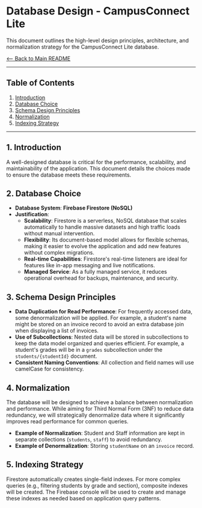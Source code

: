 # Database Design - CampusConnect Lite

This document outlines the high-level design principles, architecture, and normalization strategy for the CampusConnect Lite database.

[<-- Back to Main README](../README.md)

---

## Table of Contents
1.  [Introduction](#1-introduction)
2.  [Database Choice](#2-database-choice)
3.  [Schema Design Principles](#3-schema-design-principles)
4.  [Normalization](#4-normalization)
5.  [Indexing Strategy](#5-indexing-strategy)

---

## 1. Introduction
A well-designed database is critical for the performance, scalability, and maintainability of the application. This document details the choices made to ensure the database meets these requirements.

## 2. Database Choice
- **Database System**: **Firebase Firestore (NoSQL)**
- **Justification**:
    - **Scalability**: Firestore is a serverless, NoSQL database that scales automatically to handle massive datasets and high traffic loads without manual intervention.
    - **Flexibility**: Its document-based model allows for flexible schemas, making it easier to evolve the application and add new features without complex migrations.
    - **Real-time Capabilities**: Firestore's real-time listeners are ideal for features like in-app messaging and live notifications.
    - **Managed Service**: As a fully managed service, it reduces operational overhead for backups, maintenance, and security.

## 3. Schema Design Principles
- **Data Duplication for Read Performance**: For frequently accessed data, some denormalization will be applied. For example, a student's name might be stored on an invoice record to avoid an extra database join when displaying a list of invoices.
- **Use of Subcollections**: Nested data will be stored in subcollections to keep the data model organized and queries efficient. For example, a student's grades will be in a `grades` subcollection under the `students/{studentId}` document.
- **Consistent Naming Conventions**: All collection and field names will use camelCase for consistency.

## 4. Normalization
The database will be designed to achieve a balance between normalization and performance. While aiming for Third Normal Form (3NF) to reduce data redundancy, we will strategically denormalize data where it significantly improves read performance for common queries.

- **Example of Normalization**: Student and Staff information are kept in separate collections (`students`, `staff`) to avoid redundancy.
- **Example of Denormalization**: Storing `studentName` on an `invoice` record.

## 5. Indexing Strategy
Firestore automatically creates single-field indexes. For more complex queries (e.g., filtering students by grade and section), composite indexes will be created. The Firebase console will be used to create and manage these indexes as needed based on application query patterns.
